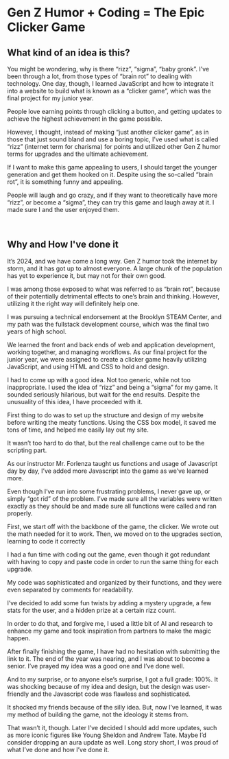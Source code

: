 # Gen Z Humor + Coding = The Epic Clicker Game

## What kind of an idea is this?

You might be wondering, why is there “rizz”, “sigma”, “baby gronk”. I’ve been through a lot, from those types of “brain rot” to dealing with technology. One day, though, I learned JavaScript and how to integrate it into a website to build what is known as a “clicker game”, which was the final project for my junior year. 

People love earning points through clicking a button, and getting updates to achieve the highest achievement in the game possible. 

However, I thought, instead of making “just another clicker game”, as in those that just sound bland and use a boring topic, I’ve used what is called “rizz” (internet term for charisma) for points and utilized other Gen Z humor terms for upgrades and the ultimate achievement. 

If I want to make this game appealing to users, I should target the younger generation and get them hooked on it. Despite using the so-called “brain rot”, it is something funny and appealing. 

People will laugh and go crazy, and if they want to theoretically have more “rizz”, or become a “sigma”, they can try this game and laugh away at it. I made sure I and the user enjoyed them.

<br>

## Why and How I've done it

It’s 2024, and we have come a long way. Gen Z humor took the internet by storm, and it has got up to almost everyone. A large chunk of the population has yet to experience it, but may not for their own good. 

I was among those exposed to what was referred to as “brain rot”, because of their potentially detrimental effects to one’s brain and thinking. However, utilizing it the right way will definitely help one. 

I was pursuing a technical endorsement at the Brooklyn STEAM Center, and my path was the fullstack development course, which was the final two years of high school. 

We learned the front and back ends of web and application development, working together, and managing workflows. As our final project for the junior year, we were assigned to create a clicker game heavily utilizing JavaScript, and using HTML and CSS to hold and design.

I had to come up with a good idea. Not too generic, while not too inappropriate. I used the idea of “rizz” and being a “sigma” for my game. It sounded seriously hilarious, but wait for the end results. Despite the unusuality of this idea, I have proceeded with it.

First thing to do was to set up the structure and design of my website before writing the meaty functions. Using the CSS box model, it saved me tons of time, and helped me easily lay out my site. 

It wasn’t too hard to do that, but the real challenge came out to be the scripting part.

As our instructor Mr. Forlenza taught us functions and usage of Javascript day by day, I’ve added more Javascript into the game as we’ve learned more. 

Even though I’ve run into some frustrating problems, I never gave up, or simply “got rid” of the problem. I’ve made sure all the variables were written exactly as they should be and made sure all functions were called and ran properly.

First, we start off with the backbone of the game, the clicker. We wrote out the math needed for it to work. Then, we moved on to the upgrades section, learning to code it correctly

I had a fun time with coding out the game, even though it got redundant with having to copy and paste code in order to run the same thing for each upgrade. 

My code was sophisticated and organized by their functions, and they were even separated by comments for readability.

I’ve decided to add some fun twists by adding a mystery upgrade, a few stats for the user, and a hidden prize at a certain rizz count. 

In order to do that, and forgive me, I used a little bit of AI and research to enhance my game and took inspiration from partners to make the magic happen.

After finally finishing the game, I have had no hesitation with submitting the link to it. The end of the year was nearing, and I was about to become a senior. I’ve prayed my idea was a good one and I’ve done well.

And to my surprise, or to anyone else’s surprise, I got a full grade: 100%. It was shocking because of my idea and design, but the design was user-friendly and the Javascript code was flawless and sophisticated. 

It shocked my friends because of the silly idea. But, now I’ve learned, it was my method of building the game, not the ideology it stems from.

That wasn’t it, though. Later I’ve decided I should add more updates, such as more iconic figures like Young Sheldon and Andrew Tate. Maybe I’d consider dropping an aura update as well. Long story short, I was proud of what I’ve done and how I’ve done it.